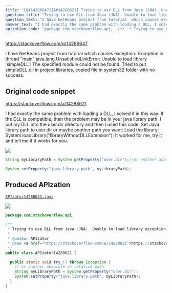 ```yaml
---
title: "[Q#14286647][A#14288621] Trying to use DLL from Java (JNA). Unable to load library exception"
question_title: "Trying to use DLL from Java (JNA). Unable to load library exception"
question_text: "I have NetBeans project from tutorial  which causes exception: Exception in thread \"main\" java.lang.UnsatisfiedLinkError: Unable to load library   'simpleDLL': The specified module could not be found. Tried to put simpleDLL.dll in project libraries, copied file in system32 folder with no success."
answer_text: "I had exactly the same problem with loading a DLL, I solved it in this way: If the DLL is compatible, then the problem may be in your java library path. I put my DLL into the user.dir directory and then I used this code: Set Java library path to user.dir or maybe another path you want: Load the library: System.loadLibrary(\"libraryWithoutDLLExtension\"); It worked for me, try it and tell me if it works for you."
apization_code: "package com.stackoverflow.api;  /**  * Trying to use DLL from Java (JNA). Unable to load library exception  *  * @author APIzator  * @see <a href=\"https://stackoverflow.com/a/14288621\">https://stackoverflow.com/a/14288621</a>  */ public class APIzator14288621 {    public static void try_() throws Exception {     // or another absolute or relative path     String myLibraryPath = System.getProperty(\"user.dir\");     System.setProperty(\"java.library.path\", myLibraryPath);   } }"
---
```


https://stackoverflow.com/q/14286647

I have NetBeans project from tutorial  which causes exception:
Exception in thread &quot;main&quot; java.lang.UnsatisfiedLinkError: Unable to load library   &#x27;simpleDLL&#x27;: The specified module could not be found.
Tried to put simpleDLL.dll in project libraries, copied file in system32 folder with no success.



## Original code snippet

https://stackoverflow.com/a/14288621

I had exactly the same problem with loading a DLL, I solved it in this way:
If the DLL is compatible, then the problem may be in your java library path. I put my DLL into the user.dir directory and then I used this code:
Set Java library path to user.dir or maybe another path you want:
Load the library:
System.loadLibrary(&quot;libraryWithoutDLLExtension&quot;);
It worked for me, try it and tell me if it works for you.

<div class="code-logo"><img src="/stackoverflow.png" /></div>

```java
String myLibraryPath = System.getProperty("user.dir");//or another absolute or relative path

System.setProperty("java.library.path", myLibraryPath);
```

## Produced APIzation

[`APIzator14288621.java`](https://github.com/pasqualesalza/apization-temp/raw/main/data/search/APIzator14288621.java)

<div class="code-logo"><img src="/apizator.png" /></div>

```java
package com.stackoverflow.api;

/**
 * Trying to use DLL from Java (JNA). Unable to load library exception
 *
 * @author APIzator
 * @see <a href="https://stackoverflow.com/a/14288621">https://stackoverflow.com/a/14288621</a>
 */
public class APIzator14288621 {

  public static void try_() throws Exception {
    // or another absolute or relative path
    String myLibraryPath = System.getProperty("user.dir");
    System.setProperty("java.library.path", myLibraryPath);
  }
}

```